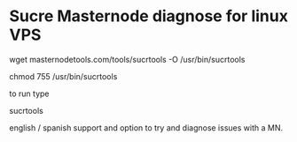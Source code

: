 # Sucre Masternode diagnose for linux VPS

wget masternodetools.com/tools/sucrtools -O /usr/bin/sucrtools

chmod 755 /usr/bin/sucrtools

to run type

sucrtools

english / spanish support and option to try and diagnose issues with a MN. 

